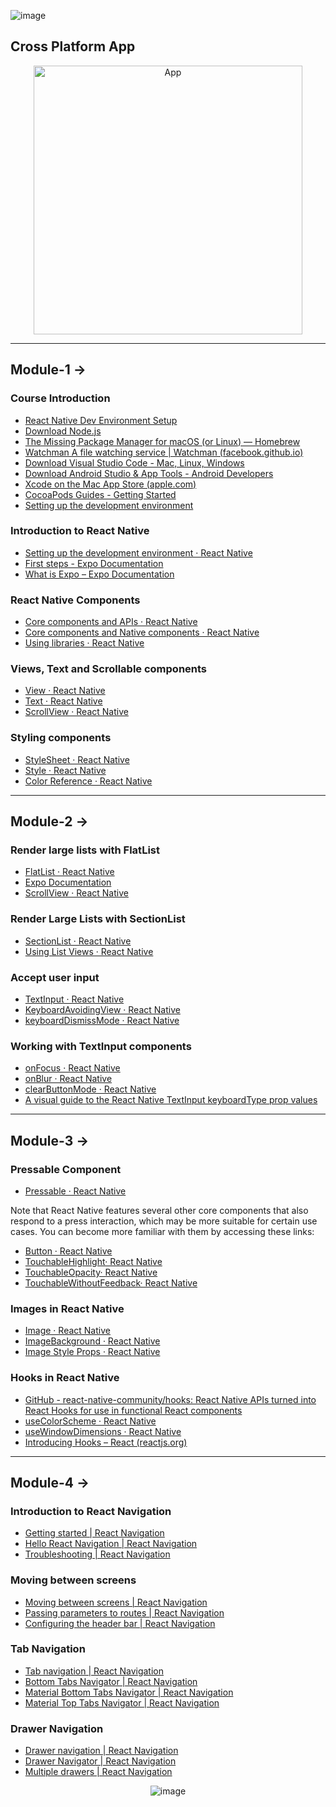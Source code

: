 
![image](https://github.com/user-attachments/assets/ad54df04-ca6a-42cd-9a8c-c15b4a499c13)

## Cross  Platform App
<div align="center">
<img src="https://github.com/user-attachments/assets/e654a003-d2c7-4926-9c4b-0f96247c38e3" alt="App" width="430"/>
</div>

<hr/>

## Module-1 ->

### Course Introduction

- [React Native Dev Environment Setup](https://reactnative.dev/docs/environment-setup)
- [Download Node.js](https://nodejs.org/en/download/)
- [The Missing Package Manager for macOS (or Linux) — Homebrew](https://brew.sh/)
- [Watchman A file watching service | Watchman (facebook.github.io)](https://facebook.github.io/watchman/)
- [Download Visual Studio Code - Mac, Linux, Windows](https://code.visualstudio.com/Download)
- [Download Android Studio & App Tools - Android Developers](https://developer.android.com/studio)
- [Xcode on the Mac App Store (apple.com)](https://apps.apple.com/us/app/xcode/id497799835?mt=12)
- [CocoaPods Guides - Getting Started](https://guides.cocoapods.org/using/getting-started.html)
- [Setting up the development environment](https://reactnative.dev/docs/environment-setup)

### Introduction to React Native

- [Setting up the development environment · React Native](https://reactnative.dev/docs/environment-setup)
- [First steps - Expo Documentation](https://docs.expo.dev/tutorial/planning/)
- [What is Expo – Expo Documentation](https://docs.expo.dev/introduction/expo/)

### React Native Components

- [Core components and APIs · React Native](https://reactnative.dev/docs/components-and-apis)
- [Core components and Native components · React Native](https://reactnative.dev/docs/intro-react-native-components)
- [Using libraries · React Native](https://reactnative.dev/docs/libraries)

### Views, Text and Scrollable components

- [View · React Native](https://reactnative.dev/docs/view)
- [Text · React Native](https://reactnative.dev/docs/text)
- [ScrollView · React Native](https://reactnative.dev/docs/scrollview)

### Styling components

- [StyleSheet · React Native](https://reactnative.dev/docs/stylesheet)
- [Style · React Native](https://reactnative.dev/docs/style)
- [Color Reference · React Native](https://reactnative.dev/docs/colors)

---

## Module-2 ->

### Render large lists with FlatList

- [FlatList · React Native](https://reactnative.dev/docs/flatlist)
- [Expo Documentation](https://docs.expo.dev/versions/latest/react-native/flatlist/)
- [ScrollView · React Native](https://reactnative.dev/docs/scrollview)

### Render Large Lists with SectionList

- [SectionList · React Native](https://reactnative.dev/docs/sectionlist)
- [Using List Views · React Native](https://reactnative.dev/docs/using-a-listview)

### Accept user input

- [TextInput · React Native](https://reactnative.dev/docs/textinput)
- [KeyboardAvoidingView · React Native](https://reactnative.dev/docs/keyboardavoidingview)
- [keyboardDismissMode · React Native](https://reactnative.dev/docs/scrollview#keyboarddismissmode)

### Working with TextInput components

- [onFocus · React Native](https://reactnative.dev/docs/textinput#onfocus)
- [onBlur · React Native](https://reactnative.dev/docs/textinput#onblur)
- [clearButtonMode · React Native](https://reactnative.dev/docs/textinput#clearbuttonmode-ios)
- [A visual guide to the React Native TextInput keyboardType prop values](https://lefkowitz.me/visual-guide-to-react-native-textinput-keyboardtype-options/)

---

## Module-3 ->

### Pressable Component

- [Pressable · React Native](https://reactnative.dev/docs/pressable)
  
Note that React Native features several other core components that also respond to a press interaction, which may be more suitable for certain use cases. You can become more familiar with them by accessing these links:

- [Button · React Native](https://reactnative.dev/docs/button)
- [TouchableHighlight· React Native](https://reactnative.dev/docs/touchablehighlight)
- [TouchableOpacity· React Native](https://reactnative.dev/docs/touchableopacity)
- [TouchableWithoutFeedback· React Native](https://reactnative.dev/docs/touchablewithoutfeedback)

### Images in React Native

- [Image · React Native](https://reactnative.dev/docs/image)
- [ImageBackground · React Native](https://reactnative.dev/docs/imagebackground)
- [Image Style Props · React Native](https://reactnative.dev/docs/image-style-props)

### Hooks in React Native

- [GitHub - react-native-community/hooks: React Native APIs turned into React Hooks for use in functional React components](https://github.com/react-native-community/hooks)
- [useColorScheme · React Native](https://reactnative.dev/docs/usecolorscheme)
- [useWindowDimensions · React Native](https://reactnative.dev/docs/usewindowdimensions)
- [Introducing Hooks – React (reactjs.org)](https://reactjs.org/docs/hooks-intro.html)

---

## Module-4 ->

### Introduction to React Navigation

- [Getting started | React Navigation](https://reactnavigation.org/docs/getting-started)
- [Hello React Navigation | React Navigation](https://reactnavigation.org/docs/hello-react-navigation)
- [Troubleshooting | React Navigation](https://reactnavigation.org/docs/troubleshooting)

### Moving between screens
- [Moving between screens | React Navigation](https://reactnavigation.org/docs/navigating)
- [Passing parameters to routes | React Navigation](https://reactnavigation.org/docs/params)
- [Configuring the header bar | React Navigation](https://reactnavigation.org/docs/headers)

### Tab Navigation

- [Tab navigation | React Navigation](https://reactnavigation.org/docs/tab-based-navigation)
- [Bottom Tabs Navigator | React Navigation](https://reactnavigation.org/docs/bottom-tab-navigator)
- [Material Bottom Tabs Navigator | React Navigation](https://reactnavigation.org/docs/material-bottom-tab-navigator)
- [Material Top Tabs Navigator | React Navigation](https://reactnavigation.org/docs/material-top-tab-navigator/)

### Drawer Navigation

- [Drawer navigation | React Navigation](https://reactnavigation.org/docs/drawer-based-navigation/)
- [Drawer Navigator | React Navigation](https://reactnavigation.org/docs/drawer-navigator)
- [Multiple drawers | React Navigation](https://reactnavigation.org/docs/multiple-drawers)

<div align="center">
  
  ![image](https://github.com/user-attachments/assets/aeec10c1-4bc0-464f-b672-431bcaaf4067)
  
</div>

